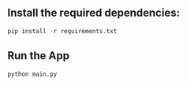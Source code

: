 ## Install the required dependencies:
```python
pip install -r requirements.txt
```

## Run the App
```python
python main.py
```
